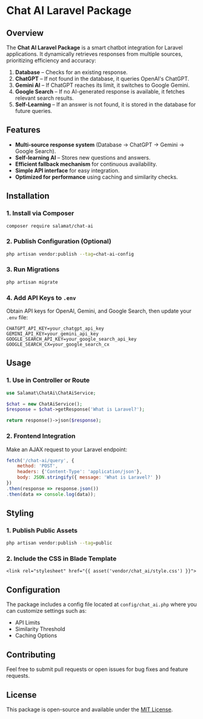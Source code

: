 # Chat AI Laravel Package

## Overview

The **Chat AI Laravel Package** is a smart chatbot integration for Laravel applications. It dynamically retrieves responses from multiple sources, prioritizing efficiency and accuracy:

1. **Database** – Checks for an existing response.
2. **ChatGPT** – If not found in the database, it queries OpenAI's ChatGPT.
3. **Gemini AI** – If ChatGPT reaches its limit, it switches to Google Gemini.
4. **Google Search** – If no AI-generated response is available, it fetches relevant search results.
5. **Self-Learning** – If an answer is not found, it is stored in the database for future queries.

## Features

- **Multi-source response system** (Database → ChatGPT → Gemini → Google Search).
- **Self-learning AI** – Stores new questions and answers.
- **Efficient fallback mechanism** for continuous availability.
- **Simple API interface** for easy integration.
- **Optimized for performance** using caching and similarity checks.

## Installation

### 1. Install via Composer

```sh
composer require salamat/chat-ai
```

### 2. Publish Configuration (Optional)

```sh
php artisan vendor:publish --tag=chat-ai-config
```

### 3. Run Migrations

```sh
php artisan migrate
```

### 4. Add API Keys to `.env`

Obtain API keys for OpenAI, Gemini, and Google Search, then update your `.env` file:

```env
CHATGPT_API_KEY=your_chatgpt_api_key
GEMINI_API_KEY=your_gemini_api_key
GOOGLE_SEARCH_API_KEY=your_google_search_api_key
GOOGLE_SEARCH_CX=your_google_search_cx
```

## Usage

### 1. Use in Controller or Route

```php
use Salamat\ChatAi\ChatAiService;

$chat = new ChatAiService();
$response = $chat->getResponse('What is Laravel?');

return response()->json($response);
```

### 2. Frontend Integration

Make an AJAX request to your Laravel endpoint:

```js
fetch('/chat-ai/query', {
    method: 'POST',
    headers: {'Content-Type': 'application/json'},
    body: JSON.stringify({ message: 'What is Laravel?' })
})
.then(response => response.json())
.then(data => console.log(data));
```

## Styling

### 1. Publish Public Assets

```sh
php artisan vendor:publish --tag=public
```

### 2. Include the CSS in Blade Template

```blade
<link rel="stylesheet" href="{{ asset('vendor/chat_ai/style.css') }}">
```

## Configuration

The package includes a config file located at `config/chat_ai.php` where you can customize settings such as:

- API Limits
- Similarity Threshold
- Caching Options

## Contributing

Feel free to submit pull requests or open issues for bug fixes and feature requests.

## License

This package is open-source and available under the [MIT License](LICENSE).

